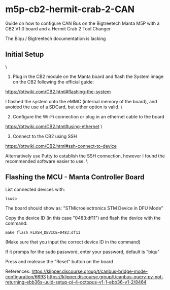 # m5p-cb2-hermit-crab-2-CAN
Guide on how to configure CAN Bus on the Bigtreetech Manta M5P with a CB2 V1.0 board and a Hermit Crab 2 Tool Changer

The Biqu / Bigtreetech documentation is lacking 

## Initial Setup
\

1. Plug in the CB2 module on the Manta board and flash the System image on the CB2 following the official guide:

  https://bttwiki.com/CB2.html#flashing-the-system

  I flashed the system onto the eMMC (internal memory of the board), and avoided the use of a SDCard, but either option is valid.
\

2. Configure the Wi-Fi connection or plug in an ethernet cable to the board

  https://bttwiki.com/CB2.html#using-ethernet
\

3. Connect to the CB2 using SSH

  https://bttwiki.com/CB2.html#ssh-connect-to-device

  Alternatively use Putty to establish the SSH connection, however I found the recommended software easier to use.
\

## Flashing the MCU - Manta Controller Board



List connected devices with:
```
lsusb
```
The board should show as: "STMicroelectronics STM Device in DFU Mode"

Copy the device ID (in this case "0483:df11") and flash the device with the command:

```
make flash FLASH_DEVICE=0483:df11
```

(Make sure that you input the correct device ID in the command)

If it promps for the sudo password, enter your password, default is "biqu"

Press and realease the "Reset" button on the board

References:
https://klipper.discourse.group/t/canbus-bridge-mode-configuration/6693
https://klipper.discourse.group/t/canbus-query-py-not-returning-ebb36s-uuid-setup-pi-4-octopus-v1-1-ebb36-v1-2/8464
